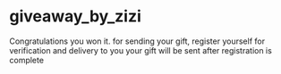 # giveaway_by_zizi
Congratulations you won it. for sending your gift, register yourself for verification and delivery to you your gift will be sent after registration is complete 
